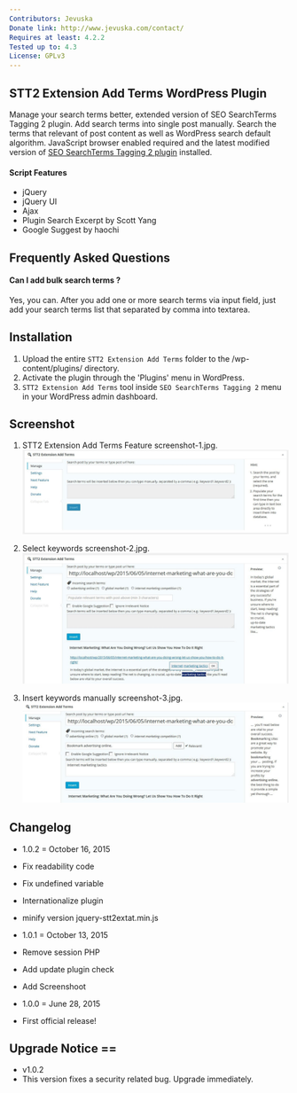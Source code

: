 ```yaml
---
Contributors: Jevuska
Donate link: http://www.jevuska.com/contact/
Requires at least: 4.2.2
Tested up to: 4.3
License: GPLv3
---
```


## STT2 Extension Add Terms WordPress Plugin
Manage your search terms better, extended version of SEO SearchTerms Tagging 2 plugin. Add search terms into single post manually. Search the terms that relevant of post content as well as WordPress search default algorithm. JavaScript browser enabled required and the latest modified version of [SEO SearchTerms Tagging 2 plugin](https://github.com/Jevuska/stt2-extension-add-terms/releases/tag/STT2-v1.535) installed.

#### Script Features
* jQuery
* jQuery UI
* Ajax
* Plugin Search Excerpt by Scott Yang
* Google Suggest by haochi

## Frequently Asked Questions

#### Can I add bulk search terms ?
Yes, you can. After you add one or more search terms via input field, just add your search terms list that separated by comma into textarea.

## Installation
1. Upload the entire `STT2 Extension Add Terms` folder to the /wp-content/plugins/ directory.
2. Activate the plugin through the 'Plugins' menu in WordPress.
3. `STT2 Extension Add Terms` tool inside `SEO SearchTerms Tagging 2` menu in your WordPress admin dashboard.

## Screenshot
1. STT2 Extension Add Terms Feature screenshot-1.jpg.
![screenshot 1](lib/assets/img/screenshot-1.jpg)

2. Select keywords screenshot-2.jpg.
![screenshot 2](lib/assets/img/screenshot-2.jpg)

3. Insert keywords manually screenshot-3.jpg.
![screenshot 3](lib/assets/img/screenshot-3.jpg)

## Changelog
* 1.0.2 = October 16, 2015
 * Fix readability code
 * Fix undefined variable
 * Internationalize plugin
 * minify version jquery-stt2extat.min.js
  
* 1.0.1 = October 13, 2015
 * Remove session PHP
 * Add update plugin check
 * Add Screenshoot

* 1.0.0 = June 28, 2015
 * First official release!

## Upgrade Notice ==
* v1.0.2
 * This version fixes a security related bug.  Upgrade immediately.